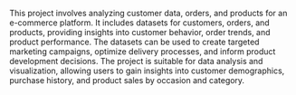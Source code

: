 This project involves analyzing customer data, orders, and products for an e-commerce platform. It includes datasets for customers, orders, and products, providing insights into customer behavior, order trends, and product performance. The datasets can be used to create targeted marketing campaigns, optimize delivery processes, and inform product development decisions. The project is suitable for data analysis and visualization, allowing users to gain insights into customer demographics, purchase history, and product sales by occasion and category.
